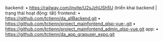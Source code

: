 backend:
• https://railway.com/invite/U2sJzhUSh5U (triển khai backend | trạng thái hoạt động: tắt)
frontend: 
• https://github.com/tctienn/da_allBackend.git
• https://github.com/tctienn/project_mainfontend_qlsp-vue-.git
• https://github.com/tctienn/project_mainfontend_admin_qlsp-vue.git
app:
• https://github.com/tctienn/da_app_grapuser_expo.git
